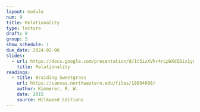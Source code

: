 ```yaml
---
layout: module
num: 9
title: Relationality
type: lecture
draft: 0
group: 5
show_schedule: 1
due_date: 2024-02-06
slides:
  - url: https://docs.google.com/presentation/d/1t5izXVhr4rLpWXdQGix1yej0lFT6ERwtejNPtZ1kFE4/edit?usp=sharing
    title: Relationality
readings:
  - title: Braiding Sweetgrass
    url: https://canvas.northwestern.edu/files/18094998/
    author: Kimmerer, R. W.
    date: 2015
    source: Milkweed Editions
---
```

